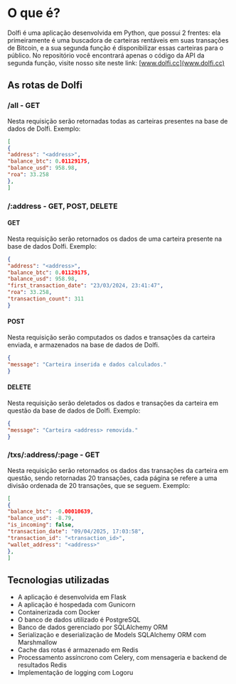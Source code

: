 # O que é?

Dolfi é uma aplicação desenvolvida em Python, que possui 2 frentes: ela primeiramente é uma buscadora de carteiras rentáveis em suas transações de Bitcoin, e a sua segunda função é disponibilizar essas carteiras para o público. No repositório você encontrará apenas o código da API da segunda função, visite nosso site neste link: [www.dolfi.cc](www.dolfi.cc)

## As rotas de Dolfi

### /all - GET

Nesta requisição serão retornadas todas as carteiras presentes na base de dados de Dolfi.
Exemplo:

```json
[
{
"address": "<address>",
"balance_btc": 0.01129175,
"balance_usd": 958.98,
"roa": 33.258
}, 
]
```

### /:address - GET, POST, DELETE

#### GET

Nesta requisição serão retornados os dados de uma carteira presente na base de dados Dolfi. Exemplo:

```json
{
"address": "<address>",
"balance_btc": 0.01129175,
"balance_usd": 958.98,
"first_transaction_date": "23/03/2024, 23:41:47",
"roa": 33.258,
"transaction_count": 311
}
```

#### POST

Nesta requisição serão computados os dados e transações da carteira enviada, e armazenados na base de dados de Dolfi.

```json
{
"message": "Carteira inserida e dados calculados."
}
```

#### DELETE

Nesta requisição serão deletados os dados e transações da carteira em questão da base de dados de Dolfi. Exemplo:

```json
{
"message": "Carteira <address> removida."
}
```

### /txs/:address/:page - GET

Nesta requisição serão retornados os dados das transações da carteira em questão, sendo retornadas 20 transações, cada página se refere a uma divisão ordenada de 20 transações, que se seguem. Exemplo:

```json
[
{
"balance_btc": -0.00010639,
"balance_usd": -8.79,
"is_incoming": false,
"transaction_date": "09/04/2025, 17:03:58",
"transaction_id": "<transaction_id>",
"wallet_address": "<address>"
}, 
]
```

## Tecnologias utilizadas

- A aplicação é desenvolvida em Flask
- A aplicação é hospedada com Gunicorn
- Containerizada com Docker
- O banco de dados utilizado é PostgreSQL
- Banco de dados gerenciado por SQLAlchemy ORM
- Serialização e deserialização de Models SQLAlchemy ORM com Marshmallow
- Cache das rotas é armazenado em Redis
- Processamento assíncrono com Celery, com mensageria e backend de resultados Redis
- Implementação de logging com Logoru

